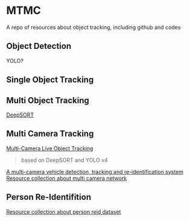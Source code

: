 # MTMC
A repo of resources about object tracking, including github and codes

## Object Detection 
YOLO? 

## Single Object Tracking

## Multi Object Tracking
[DeepSORT](https://github.com/nwojke/deep_sort)

## Multi Camera Tracking
[Multi-Camera Live Object Tracking](https://github.com/LeonLok/Multi-Camera-Live-Object-Tracking)
> based on DeepSORT and YOLO v4

[A multi-camera vehicle detection, tracking and re-identification system](https://github.com/cw1204772/AIC2018_iamai)
[Resource collection about multi camera network](https://github.com/YanLu-nyu/Awesome-Multi-Camera-Network)

## Person Re-Identifition
[Resource collection about person reid dataset](https://github.com/NEU-Gou/awesome-reid-dataset)


